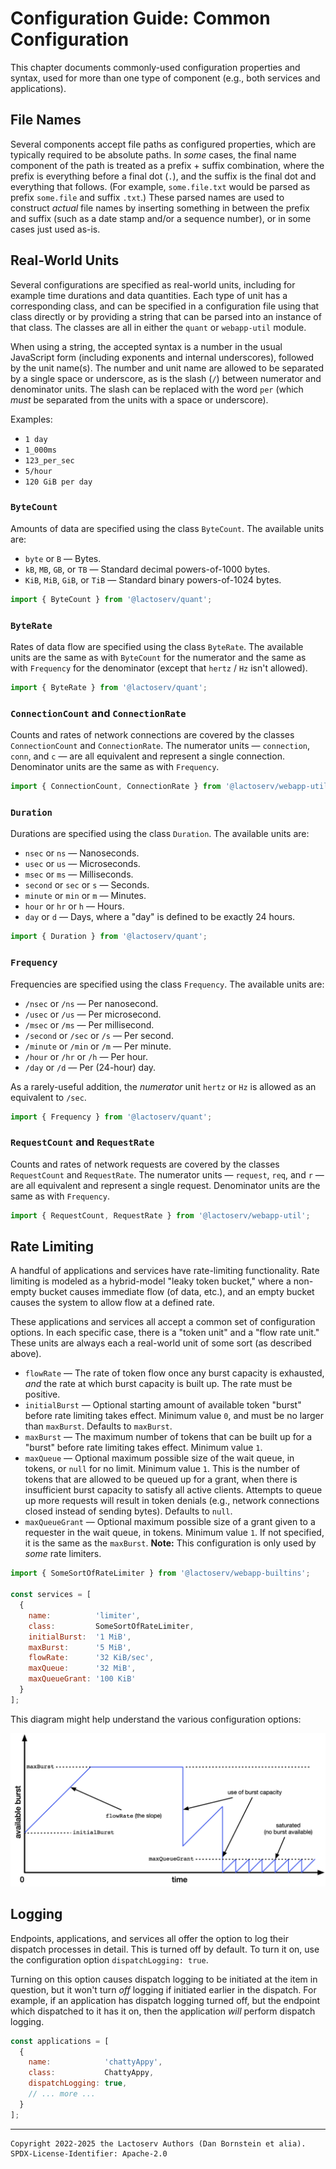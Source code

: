 Configuration Guide: Common Configuration
=========================================

This chapter documents commonly-used configuration properties and syntax, used
for more than one type of component (e.g., both services and applications).

## File Names

Several components accept file paths as configured properties, which are
typically required to be absolute paths. In _some_ cases, the final name
component of the path is treated as a prefix + suffix combination, where the
prefix is everything before a final dot (`.`), and the suffix is the final dot
and everything that follows. (For example, `some.file.txt` would be parsed as
prefix `some.file` and suffix `.txt`.) These parsed names are used to construct
_actual_ file names by inserting something in between the prefix and suffix
(such as a date stamp and/or a sequence number), or in some cases just used
as-is.

## Real-World Units

Several configurations are specified as real-world units, including for example
time durations and data quantities. Each type of unit has a corresponding class,
and can be specified in a configuration file using that class directly or by
providing a string that can be parsed into an instance of that class. The
classes are all in either the `quant` or `webapp-util` module.

When using a string, the accepted syntax is a number in the usual JavaScript
form (including exponents and internal underscores), followed by the unit
name(s). The number and unit name are allowed to be separated by a single space
or underscore, as is the slash (`/`) between numerator and denominator units.
The slash can be replaced with the word `per` (which _must_ be separated from
the units with a space or underscore).

Examples:

* `1 day`
* `1_000ms`
* `123_per_sec`
* `5/hour`
* `120 GiB per day`

### `ByteCount`

Amounts of data are specified using the class `ByteCount`. The available units
are:

* `byte` or `B` &mdash; Bytes.
* `kB`, `MB`, `GB`, or `TB` &mdash; Standard decimal powers-of-1000 bytes.
* `KiB`, `MiB`, `GiB`, or `TiB` &mdash; Standard binary powers-of-1024 bytes.

```js
import { ByteCount } from '@lactoserv/quant';
```

### `ByteRate`

Rates of data flow are specified using the class `ByteRate`. The available units
are the same as with `ByteCount` for the numerator and the same as with
`Frequency` for the denominator (except that `hertz` / `Hz` isn't allowed).

```js
import { ByteRate } from '@lactoserv/quant';
```

### `ConnectionCount` and `ConnectionRate`

Counts and rates of network connections are covered by the classes
`ConnectionCount` and `ConnectionRate`. The numerator units &mdash;
`connection`, `conn`, and `c` &mdash; are all equivalent and represent a single
connection. Denominator units are the same as with `Frequency`.

```js
import { ConnectionCount, ConnectionRate } from '@lactoserv/webapp-util';
```

### `Duration`

Durations are specified using the class `Duration`. The available units are:

* `nsec` or `ns` &mdash; Nanoseconds.
* `usec` or `us` &mdash; Microseconds.
* `msec` or `ms` &mdash; Milliseconds.
* `second` or `sec` or `s` &mdash; Seconds.
* `minute` or `min` or `m` &mdash; Minutes.
* `hour` or `hr` or `h` &mdash; Hours.
* `day` or `d` &mdash; Days, where a "day" is defined to be exactly 24 hours.

```js
import { Duration } from '@lactoserv/quant';
```

### `Frequency`

Frequencies are specified using the class `Frequency`. The available units are:

* `/nsec` or `/ns` &mdash; Per nanosecond.
* `/usec` or `/us` &mdash; Per microsecond.
* `/msec` or `/ms` &mdash; Per millisecond.
* `/second` or `/sec` or `/s` &mdash; Per second.
* `/minute` or `/min` or `/m` &mdash; Per minute.
* `/hour` or `/hr` or `/h` &mdash; Per hour.
* `/day` or `/d` &mdash; Per (24-hour) day.

As a rarely-useful addition, the _numerator_ unit `hertz` or `Hz` is allowed as
an equivalent to `/sec`.

```js
import { Frequency } from '@lactoserv/quant';
```

### `RequestCount` and `RequestRate`

Counts and rates of network requests are covered by the classes `RequestCount`
and `RequestRate`. The numerator units &mdash; `request`, `req`, and `r` &mdash;
are all equivalent and represent a single request. Denominator units are the
same as with `Frequency`.

```js
import { RequestCount, RequestRate } from '@lactoserv/webapp-util';
```

## Rate Limiting

A handful of applications and services have rate-limiting functionality. Rate
limiting is modeled as a hybrid-model "leaky token bucket," where a non-empty
bucket causes immediate flow (of data, etc.), and an empty bucket causes the
system to allow flow at a defined rate.

These applications and services all accept a common set of configuration
options. In each specific case, there is a "token unit" and a "flow rate unit."
These units are always each a real-world unit of some sort (as described above).

* `flowRate` &mdash; The rate of token flow once any burst capacity is
  exhausted, _and_ the rate at which burst capacity is built up. The rate must
  be positive.
* `initialBurst` &mdash; Optional starting amount of available token "burst"
  before rate limiting takes effect. Minimum value `0`, and must be no larger
  than `maxBurst`. Defaults to `maxBurst`.
* `maxBurst` &mdash; The maximum number of tokens that can be built up for a
  "burst" before rate limiting takes effect. Minimum value `1`.
* `maxQueue` &mdash; Optional maximum possible size of the wait queue, in
  tokens, or `null` for no limit. Minimum value `1`. This is the number of
  tokens that are allowed to be queued up for a grant, when there is
  insufficient burst capacity to satisfy all active clients. Attempts to queue
  up more requests will result in token denials (e.g., network connections
  closed instead of sending bytes). Defaults to `null`.
* `maxQueueGrant` &mdash; Optional maximum possible size of a grant given to
  a requester in the wait queue, in tokens. Minimum value `1`. If not
  specified, it is the same as the `maxBurst`. **Note:** This configuration is
  only used by _some_ rate limiters.

```js
import { SomeSortOfRateLimiter } from '@lactoserv/webapp-builtins';

const services = [
  {
    name:          'limiter',
    class:         SomeSortOfRateLimiter,
    initialBurst:  '1 MiB',
    maxBurst:      '5 MiB',
    flowRate:      '32 KiB/sec',
    maxQueue:      '32 MiB',
    maxQueueGrant: '100 KiB'
  }
];
```

This diagram might help understand the various configuration options:

![Rate Limiting Diagram](./rate-limiting.png?raw=true "Rate Limiting Diagram")

## Logging

Endpoints, applications, and services all offer the option to log their dispatch
processes in detail. This is turned off by default. To turn it on, use the
configuration option `dispatchLogging: true`.

Turning on this option causes dispatch logging to be initiated at the item in
question, but it won't turn _off_ logging if initiated earlier in the dispatch.
For example, if an application has dispatch logging turned off, but the endpoint
which dispatched to it has it on, then the application _will_ perform dispatch
logging.

```js
const applications = [
  {
    name:            'chattyAppy',
    class:           ChattyAppy,
    dispatchLogging: true,
    // ... more ...
  }
];
```

- - - - - - - - - -
```
Copyright 2022-2025 the Lactoserv Authors (Dan Bornstein et alia).
SPDX-License-Identifier: Apache-2.0
```
